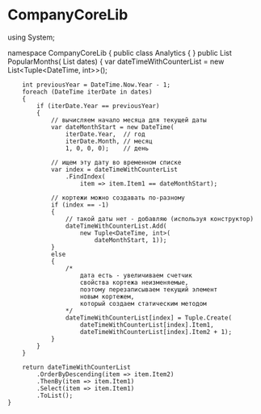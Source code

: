 # CompanyCoreLib
using System;



namespace CompanyCoreLib
{
    public class Analytics
    {
    }
    public List<DateTime> PopularMonths(
        List<DateTime> dates)
    {
        var dateTimeWithCounterList =
            new List<Tuple<DateTime, int>>();

        int previousYear = DateTime.Now.Year - 1;
        foreach (DateTime iterDate in dates)
        {
            if (iterDate.Year == previousYear)
            {
                // вычисляем начало месяца для текущей даты
                var dateMonthStart = new DateTime(
                    iterDate.Year,  // год
                    iterDate.Month, // месяц
                    1, 0, 0, 0);    // день

                // ищем эту дату во временном списке
                var index = dateTimeWithCounterList
                    .FindIndex(
                        item => item.Item1 == dateMonthStart);

                // кортежи можно создавать по-разному
                if (index == -1)
                {
                    // такой даты нет - добавляю (используя конструктор)
                    dateTimeWithCounterList.Add(
                        new Tuple<DateTime, int>(
                            dateMonthStart, 1));
                }
                else
                {
                    /* 
                        дата есть - увеличиваем счетчик
                        свойства кортежа неизменяемые, 
                        поэтому перезаписываем текущий элемент
                        новым кортежем, 
                        который создаем статическим методом
                    */
                    dateTimeWithCounterList[index] = Tuple.Create(
                        dateTimeWithCounterList[index].Item1,
                        dateTimeWithCounterList[index].Item2 + 1);
                }
            }
        }

        return dateTimeWithCounterList
            .OrderByDescending(item => item.Item2)
            .ThenBy(item => item.Item1)
            .Select(item => item.Item1)
            .ToList();
    }
